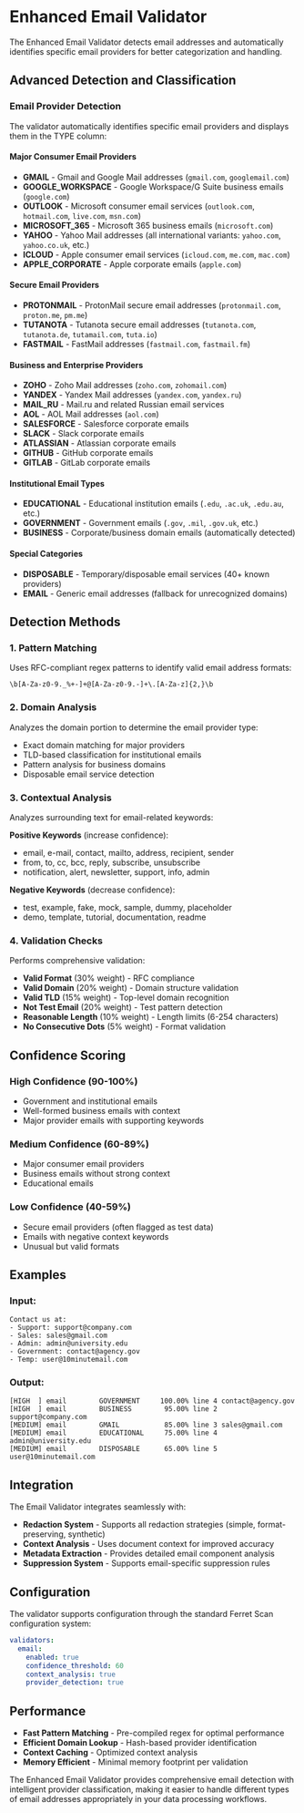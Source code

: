 # Enhanced Email Validator

The Enhanced Email Validator detects email addresses and automatically identifies specific email providers for better categorization and handling.

## Advanced Detection and Classification

### Email Provider Detection

The validator automatically identifies specific email providers and displays them in the TYPE column:

#### **Major Consumer Email Providers**
- **GMAIL** - Gmail and Google Mail addresses (`gmail.com`, `googlemail.com`)
- **GOOGLE_WORKSPACE** - Google Workspace/G Suite business emails (`google.com`)
- **OUTLOOK** - Microsoft consumer email services (`outlook.com`, `hotmail.com`, `live.com`, `msn.com`)
- **MICROSOFT_365** - Microsoft 365 business emails (`microsoft.com`)
- **YAHOO** - Yahoo Mail addresses (all international variants: `yahoo.com`, `yahoo.co.uk`, etc.)
- **ICLOUD** - Apple consumer email services (`icloud.com`, `me.com`, `mac.com`)
- **APPLE_CORPORATE** - Apple corporate emails (`apple.com`)

#### **Secure Email Providers**
- **PROTONMAIL** - ProtonMail secure email addresses (`protonmail.com`, `proton.me`, `pm.me`)
- **TUTANOTA** - Tutanota secure email addresses (`tutanota.com`, `tutanota.de`, `tutamail.com`, `tuta.io`)
- **FASTMAIL** - FastMail addresses (`fastmail.com`, `fastmail.fm`)

#### **Business and Enterprise Providers**
- **ZOHO** - Zoho Mail addresses (`zoho.com`, `zohomail.com`)
- **YANDEX** - Yandex Mail addresses (`yandex.com`, `yandex.ru`)
- **MAIL_RU** - Mail.ru and related Russian email services
- **AOL** - AOL Mail addresses (`aol.com`)
- **SALESFORCE** - Salesforce corporate emails
- **SLACK** - Slack corporate emails
- **ATLASSIAN** - Atlassian corporate emails
- **GITHUB** - GitHub corporate emails
- **GITLAB** - GitLab corporate emails

#### **Institutional Email Types**
- **EDUCATIONAL** - Educational institution emails (`.edu`, `.ac.uk`, `.edu.au`, etc.)
- **GOVERNMENT** - Government emails (`.gov`, `.mil`, `.gov.uk`, etc.)
- **BUSINESS** - Corporate/business domain emails (automatically detected)

#### **Special Categories**
- **DISPOSABLE** - Temporary/disposable email services (40+ known providers)
- **EMAIL** - Generic email addresses (fallback for unrecognized domains)

## Detection Methods

### 1. Pattern Matching
Uses RFC-compliant regex patterns to identify valid email address formats:
```
\b[A-Za-z0-9._%+-]+@[A-Za-z0-9.-]+\.[A-Za-z]{2,}\b
```

### 2. Domain Analysis
Analyzes the domain portion to determine the email provider type:
- Exact domain matching for major providers
- TLD-based classification for institutional emails
- Pattern analysis for business domains
- Disposable email service detection

### 3. Contextual Analysis
Analyzes surrounding text for email-related keywords:

**Positive Keywords** (increase confidence):
- email, e-mail, contact, mailto, address, recipient, sender
- from, to, cc, bcc, reply, subscribe, unsubscribe
- notification, alert, newsletter, support, info, admin

**Negative Keywords** (decrease confidence):
- test, example, fake, mock, sample, dummy, placeholder
- demo, template, tutorial, documentation, readme

### 4. Validation Checks
Performs comprehensive validation:
- **Valid Format** (30% weight) - RFC compliance
- **Valid Domain** (20% weight) - Domain structure validation
- **Valid TLD** (15% weight) - Top-level domain recognition
- **Not Test Email** (20% weight) - Test pattern detection
- **Reasonable Length** (10% weight) - Length limits (6-254 characters)
- **No Consecutive Dots** (5% weight) - Format validation

## Confidence Scoring

### High Confidence (90-100%)
- Government and institutional emails
- Well-formed business emails with context
- Major provider emails with supporting keywords

### Medium Confidence (60-89%)
- Major consumer email providers
- Business emails without strong context
- Educational emails

### Low Confidence (40-59%)
- Secure email providers (often flagged as test data)
- Emails with negative context keywords
- Unusual but valid formats

## Examples

### Input:
```
Contact us at:
- Support: support@company.com
- Sales: sales@gmail.com  
- Admin: admin@university.edu
- Government: contact@agency.gov
- Temp: user@10minutemail.com
```

### Output:
```
[HIGH  ] email        GOVERNMENT     100.00% line 4 contact@agency.gov
[HIGH  ] email        BUSINESS        95.00% line 2 support@company.com  
[MEDIUM] email        GMAIL           85.00% line 3 sales@gmail.com
[MEDIUM] email        EDUCATIONAL     75.00% line 4 admin@university.edu
[MEDIUM] email        DISPOSABLE      65.00% line 5 user@10minutemail.com
```

## Integration

The Email Validator integrates seamlessly with:
- **Redaction System** - Supports all redaction strategies (simple, format-preserving, synthetic)
- **Context Analysis** - Uses document context for improved accuracy
- **Metadata Extraction** - Provides detailed email component analysis
- **Suppression System** - Supports email-specific suppression rules

## Configuration

The validator supports configuration through the standard Ferret Scan configuration system:

```yaml
validators:
  email:
    enabled: true
    confidence_threshold: 60
    context_analysis: true
    provider_detection: true
```

## Performance

- **Fast Pattern Matching** - Pre-compiled regex for optimal performance
- **Efficient Domain Lookup** - Hash-based provider identification
- **Context Caching** - Optimized context analysis
- **Memory Efficient** - Minimal memory footprint per validation

The Enhanced Email Validator provides comprehensive email detection with intelligent provider classification, making it easier to handle different types of email addresses appropriately in your data processing workflows.